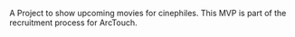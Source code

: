 A Project to show upcoming movies for cinephiles. This MVP is part of the recruitment process for ArcTouch.